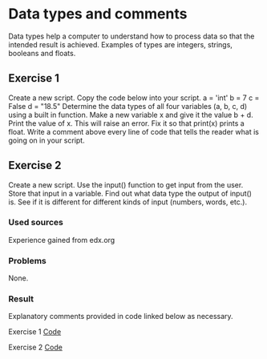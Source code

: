 # Data types and comments
Data types help a computer to understand how to process data so that the intended result is achieved. 
Examples of types are integers, strings, booleans and floats.

## Exercise 1  

Create a new script.
Copy the code below into your script.
a = 'int'
b = 7
c = False
d = "18.5"
Determine the data types of all four variables (a, b, c, d) using a built in function.
Make a new variable x and give it the value b + d. Print the value of x. This will raise an error. Fix it so that print(x) prints a float.
Write a comment above every line of code that tells the reader what is going on in your script.

## Exercise 2  

Create a new script.
Use the input() function to get input from the user. Store that input in a variable.
Find out what data type the output of input() is. See if it is different for different kinds of input (numbers, words, etc.).


### Used sources 

Experience gained from edx.org

### Problems
None.

### Result 
Explanatory comments provided in code linked below as necessary.  

Exercise 1 [Code](prg_scripts/prg03.1.py)  

Exercise 2 [Code](prg_scripts/prg03.2.py)  

